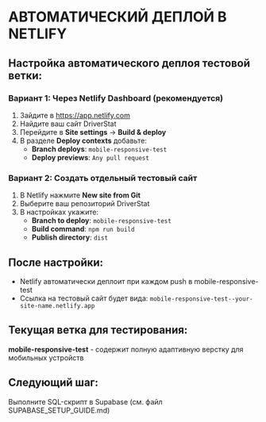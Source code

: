 # АВТОМАТИЧЕСКИЙ ДЕПЛОЙ В NETLIFY

## Настройка автоматического деплоя тестовой ветки:

### Вариант 1: Через Netlify Dashboard (рекомендуется)
1. Зайдите в https://app.netlify.com
2. Найдите ваш сайт DriverStat
3. Перейдите в **Site settings** → **Build & deploy**
4. В разделе **Deploy contexts** добавьте:
   - **Branch deploys**: `mobile-responsive-test`
   - **Deploy previews**: `Any pull request`

### Вариант 2: Создать отдельный тестовый сайт
1. В Netlify нажмите **New site from Git**
2. Выберите ваш репозиторий DriverStat
3. В настройках укажите:
   - **Branch to deploy**: `mobile-responsive-test`
   - **Build command**: `npm run build`
   - **Publish directory**: `dist`

## После настройки:
- Netlify автоматически деплоит при каждом push в mobile-responsive-test
- Ссылка на тестовый сайт будет вида: `mobile-responsive-test--your-site-name.netlify.app`

## Текущая ветка для тестирования:
**mobile-responsive-test** - содержит полную адаптивную верстку для мобильных устройств

## Следующий шаг:
Выполните SQL-скрипт в Supabase (см. файл SUPABASE_SETUP_GUIDE.md)
